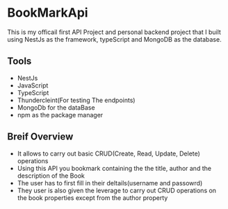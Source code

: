 #                                                                        BookMarkApi
This is my officail first API Project and personal backend project that I built using NestJs as the framework, typeScript and MongoDB as the database.
## Tools
- NestJs
- JavaScript
- TypeScript
- Thundercleint(For testing The endpoints)
- MongoDb for the dataBase
- npm as the package manager

## Breif Overview
- It allows to carry out basic CRUD(Create, Read, Update, Delete) operations
-  Using this API you  bookmark containing the the title, author and the description of the Book
-  The user has to first fill in their deltails(username and passowrd)
-  They user is also given the leverage to carry out CRUD operations on the book properties except from the author property
  
  
